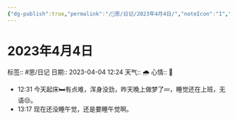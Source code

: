 ```yaml
---
{"dg-publish":true,"permalink":"/🧠思/日记/2023年4月4日/","noteIcon":"1","created":"2023-04-04T12:24:31.537+08:00","updated":""}
---
```


# 2023年4月4日
标签:: #思/日记
日期:: 2023-04-04 12:24
天气:: 🌧️
心情:: 🙂

- 12:31 今天起床🛏️有点难，浑身没劲，昨天晚上做梦了💤，睡觉还在上班，无语😒。
- 13:17 现在还没睡午觉，还是要睡午觉啊。
 